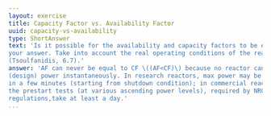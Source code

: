```yaml
---
layout: exercise
title: Capacity Factor vs. Availability Factor
uuid: capacity-vs-availability
type: ShortAnswer
text: 'Is it possible for the availability and capacity factors to be equal? Explain
your answer. Take into account the real operating conditions of the reactor
(Tsoulfanidis, 6.7).'
answer: 'AF can never be equal to CF \((AF<CF)\) because no reactor can reach maximum
(design) power instantaneously. In research reactors, max power may be reached
in a few minutes (starting from shutdown condition); in commercial reactors,
the prestart tests (at various ascending power levels), required by NRC
regulations,take at least a day.'
...
```



